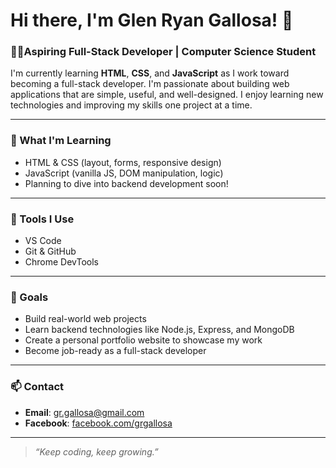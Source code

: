 # Hi there, I'm Glen Ryan Gallosa! 👋

### 🧑‍💻Aspiring Full-Stack Developer | Computer Science Student

I'm currently learning **HTML**, **CSS**, and **JavaScript** as I work toward becoming a full-stack developer. I'm passionate about building web applications that are simple, useful, and well-designed. I enjoy learning new technologies and improving my skills one project at a time.

---

### 🧠 What I'm Learning
- HTML & CSS (layout, forms, responsive design)
- JavaScript (vanilla JS, DOM manipulation, logic)
- Planning to dive into backend development soon!

---

### 🔧 Tools I Use
- VS Code  
- Git & GitHub  
- Chrome DevTools

---

### 🚀 Goals
- Build real-world web projects  
- Learn backend technologies like Node.js, Express, and MongoDB  
- Create a personal portfolio website to showcase my work  
- Become job-ready as a full-stack developer  

---

### 📫 Contact
- **Email**: gr.gallosa@gmail.com  
- **Facebook**: [facebook.com/grgallosa](https://facebook.com/grgallosa)

---

> *“Keep coding, keep growing.”*
